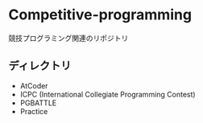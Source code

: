 # Competitive-programming
競技プログラミング関連のリポジトリ

## ディレクトリ
- AtCoder
- ICPC (International Collegiate Programming Contest)
- PGBATTLE
- Practice